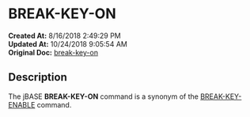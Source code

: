 # BREAK-KEY-ON

**Created At:** 8/16/2018 2:49:29 PM  
**Updated At:** 10/24/2018 9:05:54 AM  
**Original Doc:** [break-key-on](https://docs.jbase.com/46963-utilities/break-key-on)  


## Description 

The jBASE **BREAK-KEY-ON** command is a synonym of the [BREAK-KEY-ENABLE](./../break-key-enable) command.


